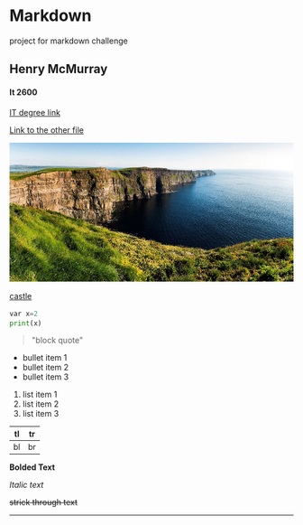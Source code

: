 # Markdown
project for markdown challenge

## Henry McMurray
#### It 2600

[IT degree link](https://engineering.missouri.edu/academics/it/it-degrees/bs-it/)

[Link to the other file](linked.md)

![ireland](ireland.jpg)

[castle](https://en.wikipedia.org/wiki/File:Trim_Castle_6.jpg)

```python
var x=2
print(x)
```
>"block quote"

- bullet item 1
- bullet item 2
- bullet item 3


1. list item 1
2. list item 2
3. list item 3

| tl  |tr   |
|---|---|
| bl  |br   |

**Bolded Text**

*Italic text*

~~strick through text~~

---
